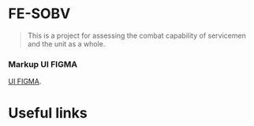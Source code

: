 # FE-SOBV

> This is a project for assessing the combat capability of servicemen and the unit as a whole.


### Markup UI FIGMA
[UI FIGMA](https://www.figma.com/file/fd674p2BErdllc3m5l1Vxd/MPZ_assessment?node-id=0%3A1&t=QuMsjoEdNw8FYfjz-0).

# Useful links






